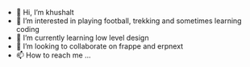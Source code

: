 - 👋 Hi, I’m khushalt
- 👀 I’m interested in playing football, trekking and sometimes learning coding
- 🌱 I’m currently learning low level design
- 💞️ I’m looking to collaborate on frappe and erpnext
- 📫 How to reach me ...

<!---
khushalt/khushalt is a ✨ special ✨ repository because its `README.md` (this file) appears on your GitHub profile.
You can click the Preview link to take a look at your changes.
--->
